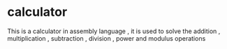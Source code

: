 # calculator
This is a calculator in assembly language , it is used to solve the addition , multiplication , subtraction , division , 
power and modulus operations
